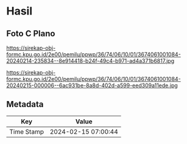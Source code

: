 # Hasil

## Foto C Plano

https://sirekap-obj-formc.kpu.go.id/2e00/pemilu/ppwp/36/74/06/10/01/3674061001084-20240214-235834--8e914418-b24f-49c4-b971-ad4a371b6817.jpg

https://sirekap-obj-formc.kpu.go.id/2e00/pemilu/ppwp/36/74/06/10/01/3674061001084-20240215-000006--6ac931be-8a8d-402d-a599-eed309a11ede.jpg


## Metadata

| Key        | Value               |
| ---------- | ------------------- |
| Time Stamp | 2024-02-15 07:00:44 |



